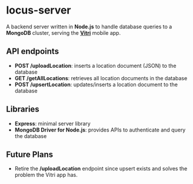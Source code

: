 # locus-server
A backend server written in **Node.js** to handle database queries to a **MongoDB** cluster, serving the **[Vitri](https://github.com/mindcat/bigredhacks)** mobile app.

## API endpoints
- **POST /uploadLocation**: inserts a location document (JSON) to the database
- **GET /getAllLocations**: retrieves all location documents in the database
- **POST /upsertLocation**: updates/inserts a location document to the database

## Libraries
- **Express**: minimal server library
- **MongoDB Driver for Node.js**: provides APIs to authenticate and query the database

## Future Plans
- Retire the **/uploadLocation** endpoint since upsert exists and solves the problem the Vitri app has.
